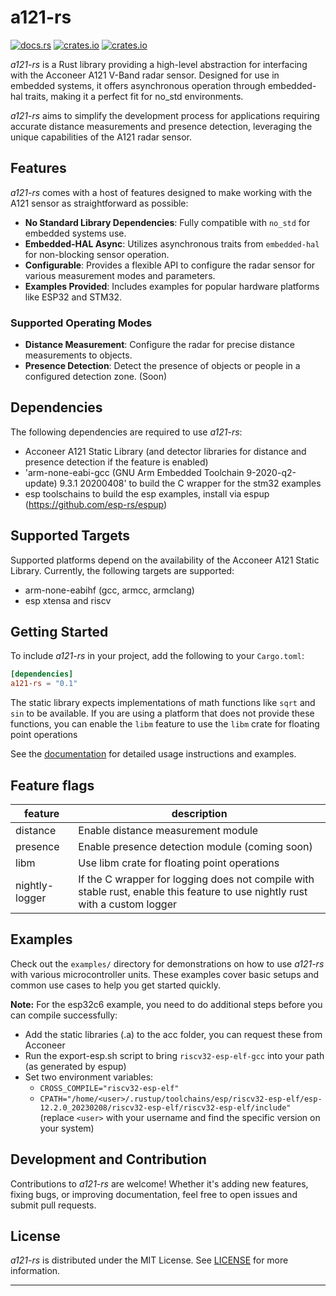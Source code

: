 # a121-rs

[![docs.rs](https://docs.rs/a121-rs/badge.svg)](https://docs.rs/a121-rs)
[![crates.io](https://img.shields.io/crates/v/a121-rs.svg)](https://crates.io/crates/a121-rs)
[![crates.io](https://img.shields.io/crates/d/a121-rs.svg)](https://crates.io/crates/a121-rs)

_a121-rs_ is a Rust library providing a high-level abstraction for interfacing with the Acconeer A121 V-Band radar sensor. Designed for use in embedded systems, it offers asynchronous operation through embedded-hal traits, making it a perfect fit for no_std environments.

_a121-rs_ aims to simplify the development process for applications requiring accurate distance measurements and presence detection, leveraging the unique capabilities of the A121 radar sensor.

## Features

_a121-rs_ comes with a host of features designed to make working with the A121 sensor as straightforward as possible:

- **No Standard Library Dependencies**: Fully compatible with `no_std` for embedded systems use.
- **Embedded-HAL Async**: Utilizes asynchronous traits from `embedded-hal` for non-blocking sensor operation.
- **Configurable**: Provides a flexible API to configure the radar sensor for various measurement modes and parameters.
- **Examples Provided**: Includes examples for popular hardware platforms like ESP32 and STM32.

### Supported Operating Modes

- **Distance Measurement**: Configure the radar for precise distance measurements to objects.
- **Presence Detection**: Detect the presence of objects or people in a configured detection zone. (Soon)

## Dependencies

The following dependencies are required to use _a121-rs_:
- Acconeer A121 Static Library (and detector libraries for distance and presence detection if the feature is enabled)
- 'arm-none-eabi-gcc (GNU Arm Embedded Toolchain 9-2020-q2-update) 9.3.1 20200408' to build the C wrapper for the stm32 examples
- esp toolschains to build the esp examples, install via espup (https://github.com/esp-rs/espup) 

## Supported Targets
Supported platforms depend on the availability of the Acconeer A121 Static Library.
Currently, the following targets are supported:
- arm-none-eabihf (gcc, armcc, armclang)
- esp xtensa and riscv

## Getting Started

To include _a121-rs_ in your project, add the following to your `Cargo.toml`:

```toml
[dependencies]
a121-rs = "0.1"
```

The static library expects implementations of math functions like `sqrt` and `sin` to be available.
If you are using a platform that does not provide these functions, you can enable the `libm` feature to use the `libm` crate for floating point operations


See the [documentation](https://docs.rs/a121-rs) for detailed usage instructions and examples.

## Feature flags
feature | description
--- | ---
distance | Enable distance measurement module
presence | Enable presence detection module (coming soon)
libm | Use libm crate for floating point operations
nightly-logger | If the C wrapper for logging does not compile with stable rust, enable this feature to use nightly rust with a custom logger

## Examples

Check out the `examples/` directory for demonstrations on how to use _a121-rs_ with various microcontroller units.
These examples cover basic setups and common use cases to help you get started quickly.

**Note:** For the esp32c6 example, you need to do additional steps before you can compile successfully:
- Add the static libraries (.a) to the acc folder, you can request these from Acconeer
- Run the export-esp.sh script to bring `riscv32-esp-elf-gcc` into your path (as generated by espup)
- Set two environment variables:
  - `CROSS_COMPILE="riscv32-esp-elf"`
  - `CPATH="/home/<user>/.rustup/toolchains/esp/riscv32-esp-elf/esp-12.2.0_20230208/riscv32-esp-elf/riscv32-esp-elf/include"` (replace `<user>` with your username and find the specific version on your system)


## Development and Contribution

Contributions to _a121-rs_ are welcome! Whether it's adding new features, fixing bugs, or improving documentation, feel free to open issues and submit pull requests.

## License

_a121-rs_ is distributed under the MIT License. See [LICENSE](https://github.com/Ragarnoy/a121-rs/LICENSE) for more information.

---
